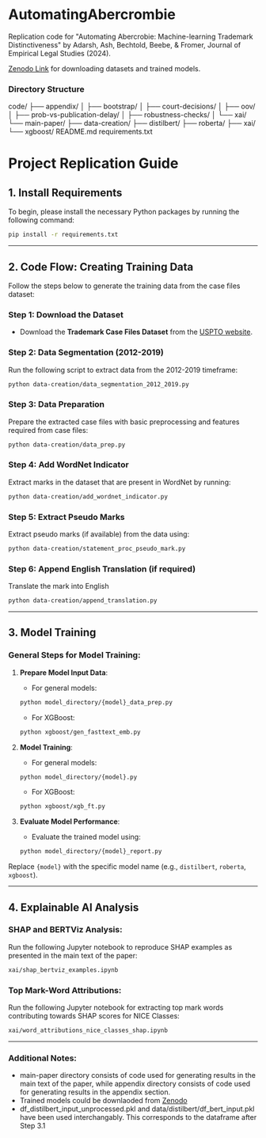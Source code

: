 # AutomatingAbercrombie
Replication code for "Automating Abercrobie: Machine-learning Trademark Distinctiveness" by Adarsh, Ash, Bechtold, Beebe, &amp; Fromer, Journal of Empirical Legal Studies (2024).

[Zenodo Link](https://doi.org/10.5281/zenodo.13846292) for downloading datasets and trained models. 

### Directory Structure 

code/
├── appendix/
│   ├── bootstrap/
│   ├── court-decisions/
│   ├── oov/
│   ├── prob-vs-publication-delay/
│   ├── robustness-checks/
│   └── xai/
└── main-paper/
    ├── data-creation/
    ├── distilbert/
    ├── roberta/
    ├── xai/
    └── xgboost/
README.md
requirements.txt


# Project Replication Guide

## 1. Install Requirements

To begin, please install the necessary Python packages by running the following command:

```bash
pip install -r requirements.txt
```

---

## 2. Code Flow: Creating Training Data

Follow the steps below to generate the training data from the case files dataset:

### Step 1: Download the Dataset
- Download the **Trademark Case Files Dataset** from the [USPTO website](https://www.uspto.gov/ip-policy/economic-research/research-datasets/trademark-case-files-dataset).

### Step 2: Data Segmentation (2012-2019)
Run the following script to extract data from the 2012-2019 timeframe:
```bash
python data-creation/data_segmentation_2012_2019.py
```

### Step 3: Data Preparation
Prepare the extracted case files with basic preprocessing and features required from case files:
```bash
python data-creation/data_prep.py
```

### Step 4: Add WordNet Indicator
Extract marks in the dataset that are present in WordNet by running:
```bash
python data-creation/add_wordnet_indicator.py
```

### Step 5: Extract Pseudo Marks
Extract pseudo marks (if available) from the data using:
```bash
python data-creation/statement_proc_pseudo_mark.py
```

### Step 6: Append English Translation (if required)
Translate the mark into English
```bash
python data-creation/append_translation.py
```

---

## 3. Model Training

### General Steps for Model Training:
1. **Prepare Model Input Data**:
    - For general models: 
    ```bash
    python model_directory/{model}_data_prep.py
    ```
    - For XGBoost: 
    ```bash
    python xgboost/gen_fasttext_emb.py
    ```

2. **Model Training**:
    - For general models: 
    ```bash
    python model_directory/{model}.py
    ```
    - For XGBoost: 
    ```bash
    python xgboost/xgb_ft.py
    ```

3. **Evaluate Model Performance**:
    - Evaluate the trained model using:
    ```bash
    python model_directory/{model}_report.py
    ```

Replace `{model}` with the specific model name (e.g., `distilbert`, `roberta`, `xgboost`).

---

## 4. Explainable AI Analysis

### SHAP and BERTViz Analysis:
Run the following Jupyter notebook to reproduce SHAP examples as presented in the main text of the paper:
```bash
xai/shap_bertviz_examples.ipynb
```

### Top Mark-Word Attributions:
Run the following Jupyter notebook for extracting top mark words contributing towards SHAP scores for NICE Classes:
```bash
xai/word_attributions_nice_classes_shap.ipynb
```

---

### Additional Notes:
- main-paper directory consists of code used for generating results in the main text of the paper, while appendix directory consists of code used for generating results in the appendix section. 
- Trained models could be downlaoded from [Zenodo](https://doi.org/10.5281/zenodo.13846292)
- df_distilbert_input_unprocessed.pkl and data/distilbert/df_bert_input.pkl have been used interchangably. This corresponds to the dataframe after Step 3.1 
